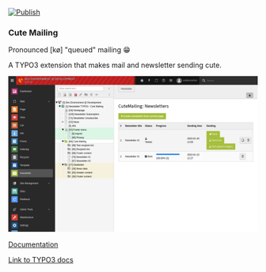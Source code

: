 [![Publish](https://github.com/undkonsorten/typo3-cute-mailing/actions/workflows/publish.yml/badge.svg?branch=main)](https://github.com/undkonsorten/typo3-cute-mailing/actions/workflows/publish.yml)
### Cute Mailing

Pronounced [kø] "queued" mailing :grin:

A TYPO3 extension that makes mail and newsletter sending cute.

![cute_mail](./Documentation/Images/Build/NewsletterModule.png)

[Documentation](./Documentation/Index.rst)

[Link to TYPO3 docs](https://docs.typo3.org/p/undkonsorten/typo3-cute-mailing/main/en-us/)
